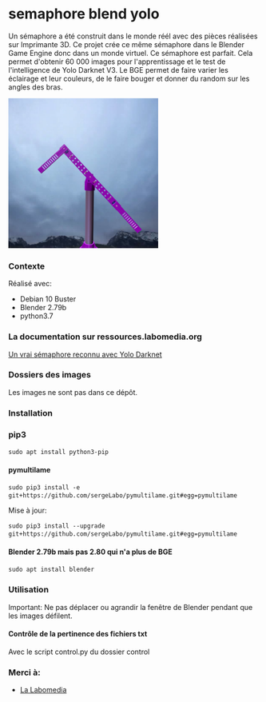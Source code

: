 # semaphore blend yolo

Un sémaphore a été construit dans le monde réél avec des pièces réalisées sur Imprimante 3D.
Ce projet crée ce même sémaphore dans le Blender Game Engine donc dans un monde virtuel. Ce sémaphore est parfait.
Cela permet d'obtenir 60 000 images pour l'apprentissage et le test de l'intelligence de Yolo Darknet V3.
Le BGE permet de faire varier les éclairage et leur couleurs, de le faire bouger et donner du random sur les angles des bras.


<img src="/doc/shot_106_y.png" width="300" height="300">

### Contexte

Réalisé avec:

* Debian 10 Buster
* Blender 2.79b
* python3.7


### La documentation sur ressources.labomedia.org

[Un vrai sémaphore reconnu avec Yolo Darknet](https://ressources.labomedia.org/2019_04/yolo_darknet_avec_un_vrai_semaphore)

### Dossiers des images

Les images ne sont pas dans ce dépôt.

### Installation

### pip3

~~~text
sudo apt install python3-pip
~~~

#### pymultilame

~~~text
sudo pip3 install -e git+https://github.com/sergeLabo/pymultilame.git#egg=pymultilame
~~~

Mise à jour:
~~~text
sudo pip3 install --upgrade git+https://github.com/sergeLabo/pymultilame.git#egg=pymultilame
~~~

#### Blender 2.79b mais pas 2.80 qui n'a plus de BGE

~~~text
sudo apt install blender
~~~

### Utilisation

Important: Ne pas déplacer ou agrandir la fenêtre de Blender pendant que les
images défilent.

#### Contrôle de la pertinence des fichiers txt
Avec le script control.py du dossier control

### Merci à:

* [La Labomedia](https://ressources.labomedia.org)
